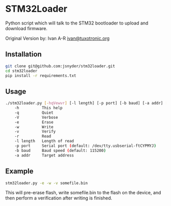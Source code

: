 STM32Loader
===========

Python script which will talk to the STM32 bootloader to upload and download firmware.

Original Version by: Ivan A-R <ivan@tuxotronic.org>

## Installation

```bash
git clone git@github.com:jsnyder/stm32loader.git
cd stm32loader
pip install -r requirements.txt
```

## Usage 

```bash
./stm32loader.py [-hqVewvr] [-l length] [-p port] [-b baud] [-a addr] [file.bin]
    -h          This help
    -q          Quiet
    -V          Verbose
    -e          Erase
    -w          Write
    -v          Verify
    -r          Read
    -l length   Length of read
    -p port     Serial port (default: /dev/tty.usbserial-ftCYPMYJ)
    -b baud     Baud speed (default: 115200)
    -a addr     Target address
```

## Example

```bash
stm32loader.py -e -w -v somefile.bin
```
This will pre-erase flash, write somefile.bin to the flash on the device, and then perform a verification after writing is finished.


